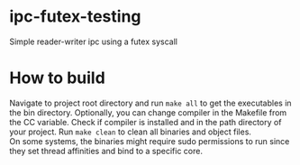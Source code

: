 # ipc-futex-testing
Simple reader-writer ipc using a futex syscall

# How to build
Navigate to project root directory and run `make all` to get the executables in the bin directory. Optionally, you can change compiler in the Makefile from the CC variable. Check if compiler is installed and in the path directory of your project. Run `make clean` to clean all binaries and object files.<br>
On some systems, the binaries might require sudo permissions to run since they set thread affinities and bind to a specific core.

